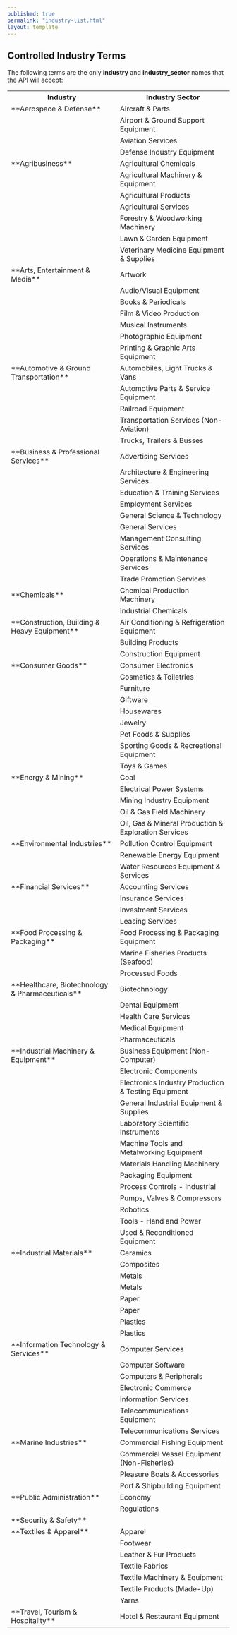 ```yaml
---
published: true
permalink: "industry-list.html"
layout: template
---
```


## Controlled Industry Terms

The following terms are the only **industry** and **industry_sector** names that the API will accept:

<table border="0">
<tr>
<th>Industry</th>
<th>Industry Sector</th>
</tr>

<tr>
  <td>**Aerospace &amp;  Defense**</td>
  <td>Aircraft &amp; Parts</td>
 </tr>
 <tr>
  <td></td>
  <td>Airport &amp; Ground Support Equipment</td>
 </tr>
 <tr>
  <td></td>
  <td>Aviation Services</td>
 </tr>
 <tr>
  <td></td>
  <td>Defense Industry Equipment</td>
 </tr>
 <tr>
  <td>**Agribusiness**</td>
  <td>Agricultural Chemicals</td>
 </tr>
 <tr>
  <td></td>
  <td>Agricultural Machinery &amp; Equipment</td>
 </tr>
 <tr>
  <td></td>
  <td>Agricultural Products</td>
 </tr>
 <tr>
  <td></td>
  <td>Agricultural Services</td>
 </tr>
 <tr>
  <td></td>
  <td>Forestry &amp; Woodworking Machinery</td>
 </tr>
 <tr>
  <td></td>
  <td>Lawn &amp; Garden Equipment</td>
 </tr>
 <tr>
  <td></td>
  <td>Veterinary Medicine Equipment &amp; Supplies</td>
 </tr>
 <tr>
  <td>**Arts, Entertainment &amp; Media**</td>
  <td>Artwork</td>
 </tr>
 <tr>
  <td></td>
  <td>Audio/Visual Equipment</td>
 </tr>
 <tr>
  <td></td>
  <td>Books &amp; Periodicals</td>
 </tr>
 <tr>
  <td></td>
  <td>Film &amp; Video Production</td>
 </tr>
 <tr>
  <td></td>
  <td>Musical Instruments</td>
 </tr>
 <tr>
  <td></td>
  <td>Photographic Equipment</td>
 </tr>
 <tr>
  <td></td>
  <td>Printing &amp; Graphic Arts Equipment</td>
 </tr>
 <tr>
  <td>**Automotive &amp; Ground Transportation**</td>
  <td>Automobiles, Light Trucks &amp; Vans</td>
 </tr>
 <tr>
  <td></td>
  <td>Automotive Parts &amp;  Service Equipment</td>
 </tr>
 <tr>
  <td></td>
  <td>Railroad Equipment</td>
 </tr>
 <tr>
  <td></td>
  <td>Transportation Services (Non-Aviation)</td>
 </tr>
 <tr>
    <td></td>
  <td>Trucks, Trailers &amp; Busses</td>
 </tr>
 <tr>
  <td>**Business &amp; Professional Services**</td>
  <td>Advertising Services</td>
 </tr>
 <tr>
  <td></td>
  <td>Architecture &amp;
  Engineering Services</td>
 </tr>
 <tr>
  <td></td>
  <td>Education &amp; Training
  Services</td>
 </tr>
 <tr>
  <td></td>
  <td>Employment Services</td>
 </tr>
 <tr>
  <td></td>
  <td>General Science &amp; Technology</td>
 </tr>
 <tr>
  <td></td>
  <td>General Services</td>
 </tr>
 <tr>
  <td></td>
  <td>Management Consulting Services</td>
 </tr>
 <tr>
  <td></td>
  <td>Operations &amp; Maintenance Services</td>
 </tr>
 <tr>
  <td></td>
  <td>Trade Promotion Services</td>
 </tr>
 <tr>
  <td>**Chemicals**</td>
  <td>Chemical Production Machinery</td>
 </tr>
 <tr>
  <td></td>
  <td>Industrial Chemicals</td>
 </tr>
 <tr>
  <td>**Construction, Building &amp; Heavy Equipment**</td>
  <td>Air Conditioning &amp; Refrigeration Equipment</td>
 </tr>
 <tr>
  <td></td>
  <td>Building Products</td>
 </tr>
 <tr>
  <td></td>
  <td>Construction Equipment</td>
 </tr>
 <tr>
  <td>**Consumer Goods**</td>
  <td>Consumer Electronics</td>
 </tr>
 <tr>
  <td></td>
  <td>Cosmetics &amp; Toiletries</td>
 </tr>
 <tr>
  <td></td>
  <td>Furniture</td>
 </tr>
 <tr>
  <td></td>
  <td>Giftware</td>
 </tr>
 <tr>
  <td></td>
  <td>Housewares</td>
 </tr>
 <tr>
  <td></td>
  <td>Jewelry</td>
 </tr>
 <tr>
  <td></td>
  <td>Pet Foods &amp; Supplies</td>
 </tr>
 <tr>
  <td></td>
  <td>Sporting Goods &amp; Recreational Equipment</td>
 </tr>
 <tr>
  <td></td>
  <td>Toys &amp; Games</td>
 </tr>
<tr>
  <td>**Energy &amp; Mining**</td>
  <td>Coal</td>
 </tr>
 <tr>
  <td></td>
  <td>Electrical Power Systems</td>
 </tr>
 <tr>
  <td></td>
  <td>Mining Industry Equipment</td>
 </tr>
 <tr>
  <td></td>
  <td>Oil &amp; Gas Field Machinery</td>
 </tr>
 <tr>
  <td></td>
  <td>Oil, Gas &amp; Mineral Production &amp; Exploration Services</td>
 </tr>
 <tr>
  <td>**Environmental Industries**</td>
  <td>Pollution Control Equipment</td>
 </tr>
 <tr>
  <td></td>
  <td>Renewable Energy Equipment</td>
 </tr>
 <tr>
  <td></td>
  <td>Water Resources Equipment &amp; Services</td>
 </tr>
<tr>
  <td>**Financial Services**</td>
  <td>Accounting Services</td>
 </tr>
 <tr>
  <td></td>
  <td>Insurance Services</td>
 </tr>
 <tr>
  <td></td>
  <td>Investment Services</td>
 </tr>
 <tr>
  <td></td>
  <td>Leasing Services</td>
 </tr>
<tr>
  <td>**Food Processing &amp; Packaging**</td>
  <td>Food Processing &amp; Packaging Equipment</td>
 </tr>
 <tr>
  <td></td>
  <td>Marine Fisheries Products (Seafood)</td>
 </tr>
 <tr>
  <td></td>
  <td>Processed Foods</td>
 </tr>
  <tr>
  <td>**Healthcare, Biotechnology &amp; Pharmaceuticals**</td>
  <td>Biotechnology</td>
 </tr>
 <tr>
  <td></td>
  <td>Dental Equipment</td>
 </tr>
 <tr>
  <td></td>
  <td>Health Care Services</td>
 </tr>
 <tr>
  <td></td>
  <td>Medical Equipment</td>
 </tr>
 <tr>
  <td></td>
  <td>Pharmaceuticals</td>
 </tr>
 <tr>
  <td>**Industrial Machinery &amp; Equipment**</td>
  <td>Business Equipment (Non-Computer)</td>
 </tr>
 <tr>
  <td></td>
  <td>Electronic Components</td>
 </tr>
 <tr>
  <td></td>
  <td>Electronics Industry Production &amp; Testing Equipment</td>
 </tr>
 <tr>
  <td></td>
  <td>General Industrial Equipment &amp; Supplies</td>
 </tr>
 <tr>
  <td></td>
  <td>Laboratory Scientific Instruments</td>
 </tr>
 <tr>
  <td></td>
  <td>Machine Tools and Metalworking Equipment</td>
 </tr>
 <tr>
  <td></td>
  <td>Materials Handling Machinery</td>
 </tr>
 <tr>
  <td></td>
  <td>Packaging Equipment</td>
 </tr>
 <tr>
  <td></td>
  <td>Process Controls - Industrial</td>
 </tr>
 <tr>
  <td></td>
  <td>Pumps, Valves &amp; Compressors</td>
 </tr>
 <tr>
  <td></td>
  <td>Robotics</td>
 </tr>
 <tr>
  <td></td>
  <td>Tools - Hand and Power</td>
 </tr>
 <tr>
  <td></td>
  <td>Used &amp; Reconditioned Equipment</td>
 </tr>
 <tr>
  <td>**Industrial Materials**</td>
  <td>Ceramics</td>
 </tr>
 <tr>
  <td></td>
  <td>Composites</td>
 </tr>
 <tr>
  <td></td>
  <td>Metals</td>
 </tr>
 <tr>
  <td></td>
  <td>Metals</td>
 </tr>
 <tr>
  <td></td>
  <td>Paper</td>
 </tr>
 <tr>
  <td></td>
  <td>Paper</td>
 </tr>
 <tr>
  <td></td>
  <td>Plastics</td>
 </tr>
 <tr>
  <td></td>
  <td>Plastics</td>
 </tr>
 <tr>
  <td>**Information Technology &amp; Services**</td>
  <td>Computer Services</td>
 </tr>
 <tr>
  <td></td>
  <td>Computer Software</td>
 </tr>
 <tr>
  <td></td>
  <td>Computers &amp; Peripherals</td>
 </tr>
 <tr>
  <td></td>
  <td>Electronic Commerce</td>
 </tr>
 <tr>
  <td></td>
  <td>Information Services</td>
 </tr>
 <tr>
  <td></td>
  <td>Telecommunications Equipment</td>
 </tr>
 <tr>
  <td></td>
  <td>Telecommunications Services</td>
 </tr>
 <tr>
  <td>**Marine Industries**</td>
  <td>Commercial Fishing Equipment</td>
 </tr>
 <tr>
  <td></td>
  <td>Commercial Vessel Equipment (Non-Fisheries)</td>
 </tr>
 <tr>
  <td></td>
  <td>Pleasure Boats &amp; Accessories</td>
 </tr>
 <tr>
  <td></td>
  <td>Port &amp; Shipbuilding Equipment</td>
 </tr>
 <tr>
  <td>**Public Administration**</td>
  <td>Economy</td>
 </tr>
 <tr>
  <td></td>
  <td>Regulations</td>
 </tr>
 <tr>
  <td>**Security &amp; Safety**</td>
  <td>&nbsp;</td>
 </tr>
 <tr>
  <td>**Textiles &amp; Apparel**</td>
  <td>Apparel</td>
 </tr>
 <tr>
  <td></td>
  <td>Footwear</td>
 </tr>
 <tr>
  <td></td>
  <td>Leather &amp; Fur Products</td>
 </tr>
 <tr>
  <td></td>
  <td>Textile Fabrics</td>
 </tr>
 <tr>
  <td></td>
  <td>Textile Machinery &amp; Equipment</td>
 </tr>
 <tr>
  <td></td>
  <td>Textile Products (Made-Up)</td>
 </tr>
 <tr>
  <td></td>
  <td>Yarns</td>
 </tr>
 <tr>
  <td>**Travel, Tourism &amp; Hospitality**</td>
  <td>Hotel &amp; Restaurant
  Equipment</td>
 </tr>

</table>
